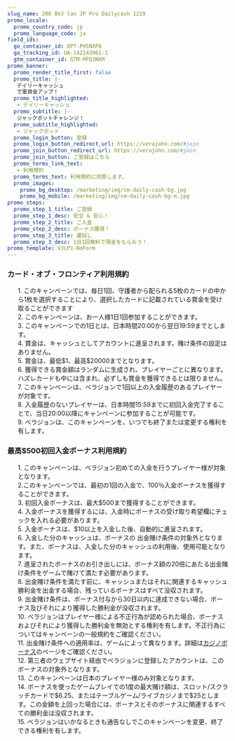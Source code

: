 ```yaml
---
slug_name: 208 BVJ lan JP Pro Dailycash 1219
promo_locale:
  promo_country_code: jp
  promo_language_code: ja
field_ids:
  go_container_id: OPT-PHSNXP6
  ga_tracking_id: UA-142143961-1
  gtm_container_id: GTM-MFD3NKM
promo_banner:
  promo_render_title_first: false
  promo_title: |-
   デイリーキャッシュ
   で軍資金アップ！
  promo_title_highlighted:
   - デイリーキャッシュ
  promo_subtitle: |-
   ジャックポットチャレンジ！
  promo_subtitle_highlighted:
   - ジャックポット
  promo_login_button: 登録
  promo_login_button_redirect_url: https://verajohn.com/#join
  promo_join_button_redirect_url: https://verajohn.com/#join
  promo_join_button: ご登録はこちら
  promo_terms_link_text:
   - 利用規約
  promo_terms_text: 利用規約に同意します。
  promo_images:
    promo_bg_desktop: /marketing/img/cm-daily-cash-bg.jpg
    promo_bg_mobile: /marketing/img/cm-daily-cash-bg-m.jpg
promo_steps:
  promo_step_1_title: ご登録
  promo_step_1_desc: 安全 & 安心！
  promo_step_2_title: ご入金
  promo_step_2_desc: ボーナス獲得！
  promo_step_3_title: 運試し
  promo_step_3_desc: 1日1回無料で現金をもらおう！
promo_template: VJLP1-NoForm
---
```

   <h3 class="text-left">カード・オブ・フロンティア利用規約</h3>
   <ul class="terms-ul">
      <p>1. このキャンペーンでは、毎日1回、守護者から配られる5枚のカードの中から1枚を選択することにより、選択したカードに記載されている賞金を受け取ることができます
         <br>2. このキャンペーンは、お一人様1日1回参加することができます。
         <br>3. このキャンペーンでの1日とは、日本時間20:00から翌日19:59までとします。
         <br>4. 賞金は、キャッシュとしてアカウントに進呈されます。賭け条件の設定はありません。
         <br>5. 賞金は、最低$1、最高$20000までとなります。
         <br>6. 獲得できる賞金額はランダムに生成され、プレイヤーごとに異なります。ハズレカードも中には含まれ、必ずしも賞金を獲得できるとは限りません。
         <br>7. このキャンペーンは、ベラジョンで1回以上の入金履歴のあるプレイヤーが対象です。
         <br>8. 入金履歴のないプレイヤーは、日本時間15:59までに初回入金完了することで、当日20:00以降にキャンペーンに参加することが可能です。
         <br>9. べラジョンは、このキャンペーンを、いつでも終了または変更する権利を有します。
      </p>
   </ul>
   <h3 class="text-left">最高$500初回入金ボーナス利用規約</h3>
   <ul class="terms-ul">
      <p>1. このキャンペーンは、ベラジョン初めての入金を行うプレイヤー様が対象となります。
         <br>2.このキャンペーンでは、最初の1回の入金で、100％入金ボーナスを獲得することができます。
         <br>3. 初回入金ボーナスは、最大$500まで獲得することができます。
         <br>4. 入金ボーナスを獲得するには、入金時にボーナスの受け取り希望欄にチェックを入れる必要があります。
         <br>5. 入金ボーナスは、$10以上を入金した後、自動的に進呈されます。
         <br>6. 入金した分のキャッシュは、ボーナスの	出金賭け条件の対象外となります。また、ボーナスは、入金した分のキャッシュの利用後、使用可能となります。
         <br>7. 進呈されたボーナスのお引き出しには、ボーナス額の20倍にあたる出金賭け条件をゲームで賭けて満たす必要があります。
         <br>8. 出金賭け条件を満たす前に、キャッシュまたはそれに関連するキャッシュ勝利金を出金する場合、残っているボーナスはすべて没収されます。
         <br>9. 出金賭け条件は、ボーナス付与から30日以内に達成できない場合、ボーナス及びそれにより獲得した勝利金が没収されます。
         <br>10. ベラジョンはプレイヤー様による不正行為が認められた場合、ボーナスおよびそれにより獲得した勝利金を無効とする権利を有します。不正行為については<a herf="https://verajohn.com/about/promotions-terms-and-conditions">キャンペーンの一般規約</a>をご確認ください。
         <br>11. 出金賭け条件への適用率は、ゲームによって異なります。詳細は<a href="https://www.verajohn.com/ja/about/our-casino-bonuses">カジノボーナス</a>のページをご確認ください。
         <br>12. 第三者のウェブサイト経由でベラジョンに登録したアカウントは、このボーナスの対象外となります。
         <br>13. このキャンペーンは日本のプレイヤー様のみ対象となります。
         <br>14. ボーナスを使ったゲームプレイでの1度の最大賭け額は、スロット/スクラッチカードで$6.25、またはテーブルゲーム/ライブカジノまで$25とします。この金額を上回った場合には、ボーナスとそのボーナスに関連するすべての勝利金は没収されます。
         <br>15. ベラジョンはいかなるときも通告なしでこのキャンペーンを変更、終了できる権利を有します。
      </p>
   </ul>